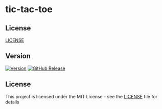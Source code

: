 # tic-tac-toe
<p align="center">
  
## License
[LICENSE](https://img.shields.io/github/license/pradyumnamahajan52/tic-tac-toe)


## Version
[![Version](https://badge.fury.io/gh/tterb%2FHyde.svg)](https://badge.fury.io/gh/tterb%2FHyde)
[![GitHub Release](https://img.shields.io/github/release/tterb/PlayMusic.svg?style=flat)]()  


</p>

## License

This project is licensed under the MIT License - see the [LICENSE](LICENSE) file for details
